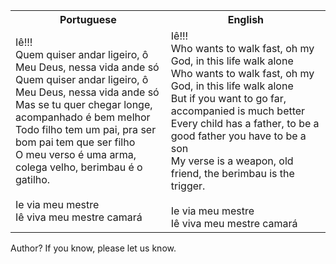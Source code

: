 <table class="capoeira-table">
    <tr class="header-row">
        <th>Portuguese</th>
        <th>English</th>
    </tr>
    <tr>
        <td>Iê!!!<br>
        Quem quiser andar ligeiro, ô Meu Deus, nessa vida ande só<br>
        Quem quiser andar ligeiro, ô Meu Deus, nessa vida ande só<br>
        Mas se tu quer chegar longe, acompanhado é bem melhor<br>
        Todo filho tem um pai, pra ser bom pai tem que ser filho<br>
        O meu verso é uma arma, colega velho, berimbau é o gatilho.<br>
        <br>
        Ie via meu mestre<br>
        Iê viva meu mestre camará</td>
        <td>Iê!!!<br>
        Who wants to walk fast, oh my God, in this life walk alone<br>
        Who wants to walk fast, oh my God, in this life walk alone<br>
        But if you want to go far, accompanied is much better<br>
        Every child has a father, to be a good father you have to be a son<br>
        My verse is a weapon, old friend, the berimbau is the trigger.<br>
        <br>
        Ie via meu mestre<br>
        Iê viva meu mestre camará</td>
    </tr>
</table>

<figcaption>
Author? If you know, please let us know.
</figcaption>